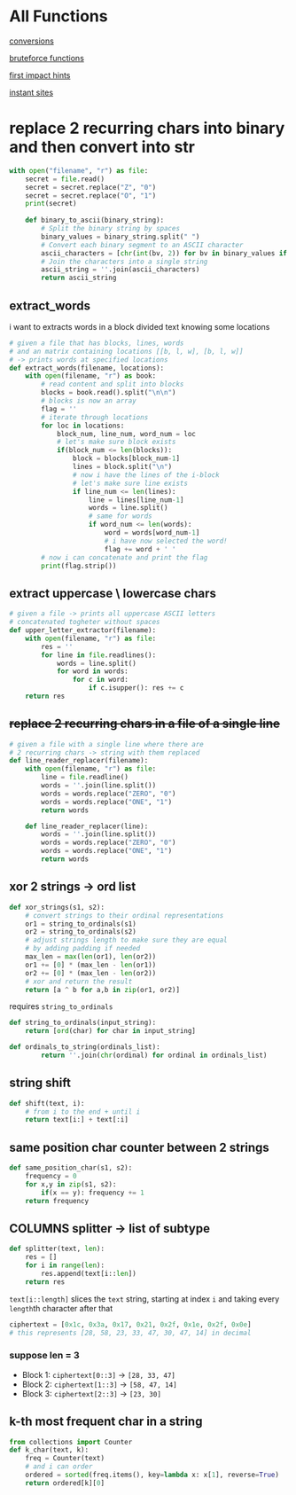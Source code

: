 # All Functions

[conversions](All%20Functions%201395d651afc280cb90f6c3b23759d016/conversions%201395d651afc280f68b75d8ea31bc8511.md)

[bruteforce functions](All%20Functions%201395d651afc280cb90f6c3b23759d016/bruteforce%20functions%201395d651afc280bf8491cee79a41b995.md)

[first impact hints](All%20Functions%201395d651afc280cb90f6c3b23759d016/first%20impact%20hints%201395d651afc28058b379ea3309b8d1a6.md)

[instant sites](All%20Functions%201395d651afc280cb90f6c3b23759d016/instant%20sites%2013c5d651afc280c8b685f03d0e0f8b05.md)

# replace 2 recurring chars into binary and then convert into str

```python
with open("filename", "r") as file:
    secret = file.read()
    secret = secret.replace("Z", "0")
    secret = secret.replace("O", "1")
    print(secret)
    
    def binary_to_ascii(binary_string):
        # Split the binary string by spaces
        binary_values = binary_string.split(" ")
        # Convert each binary segment to an ASCII character
        ascii_characters = [chr(int(bv, 2)) for bv in binary_values if bv]
        # Join the characters into a single string
        ascii_string = ''.join(ascii_characters)
        return ascii_string
```

## extract_words

i want to extracts words in a block divided text knowing some locations

```python
# given a file that has blocks, lines, words
# and an matrix containing locations [[b, l, w], [b, l, w]]
# -> prints words at specified locations
def extract_words(filename, locations):
    with open(filename, "r") as book:
        # read content and split into blocks
        blocks = book.read().split("\n\n")
        # blocks is now an array
        flag = ''
        # iterate through locations
        for loc in locations:
            block_num, line_num, word_num = loc
            # let's make sure block exists
            if(block_num <= len(blocks)):
                block = blocks[block_num-1]
                lines = block.split("\n")
                # now i have the lines of the i-block
                # let's make sure line exists
                if line_num <= len(lines):
                    line = lines[line_num-1]
                    words = line.split()
                    # same for words
                    if word_num <= len(words):
                        word = words[word_num-1]
                        # i have now selected the word!
                        flag += word + ' '
        # now i can concatenate and print the flag
        print(flag.strip())
```

## extract uppercase \ lowercase chars

```python
# given a file -> prints all uppercase ASCII letters
# concatenated togheter without spaces
def upper_letter_extractor(filename):
    with open(filename, "r") as file:
        res = ''
        for line in file.readlines():
            words = line.split()
            for word in words:
                for c in word:
                    if c.isupper(): res += c
    return res
```

## ~~replace 2 recurring chars in a file of a single line~~

```python
# given a file with a single line where there are
# 2 recurring chars -> string with them replaced
def line_reader_replacer(filename):
    with open(filename, "r") as file:
        line = file.readline()
        words = ''.join(line.split())
        words = words.replace("ZERO", "0")
        words = words.replace("ONE", "1")
        return words
```

```python
    def line_reader_replacer(line):
        words = ''.join(line.split())
        words = words.replace("ZERO", "0")
        words = words.replace("ONE", "1")
        return words
```

## xor 2 strings → ord list

```python
def xor_strings(s1, s2):
    # convert strings to their ordinal representations
    or1 = string_to_ordinals(s1)
    or2 = string_to_ordinals(s2)
    # adjust strings length to make sure they are equal
    # by adding padding if needed
    max_len = max(len(or1), len(or2))
    or1 += [0] * (max_len - len(or1))
    or2 += [0] * (max_len - len(or2))
    # xor and return the result
    return [a ^ b for a,b in zip(or1, or2)]
```

requires `string_to_ordinals`

```python
def string_to_ordinals(input_string):
	return [ord(char) for char in input_string]

def ordinals_to_string(ordinals_list):
		return ''.join(chr(ordinal) for ordinal in ordinals_list)
```

## string shift

```python
def shift(text, i):
    # from i to the end + until i
    return text[i:] + text[:i]
```

## same position char counter between 2 strings

```python
def same_position_char(s1, s2):
    frequency = 0
    for x,y in zip(s1, s2): 
        if(x == y): frequency += 1
    return frequency
```

## COLUMNS splitter → list of subtype

```python
def splitter(text, len):
    res = []
    for i in range(len):
        res.append(text[i::len])
    return res
```

`text[i::length]` slices the `text` string, starting at index `i` and taking every `length`th character after that

```python
ciphertext = [0x1c, 0x3a, 0x17, 0x21, 0x2f, 0x1e, 0x2f, 0x0e]
# this represents [28, 58, 23, 33, 47, 30, 47, 14] in decimal
```

### suppose len = 3

- Block 1: `ciphertext[0::3]` → `[28, 33, 47]`
- Block 2: `ciphertext[1::3]` → `[58, 47, 14]`
- Block 3: `ciphertext[2::3]` → `[23, 30]`

## k-th most frequent char in a string

```python
from collections import Counter
def k_char(text, k):
    freq = Counter(text)
    # and i can order
    ordered = sorted(freq.items(), key=lambda x: x[1], reverse=True)
    return ordered[k][0]
```